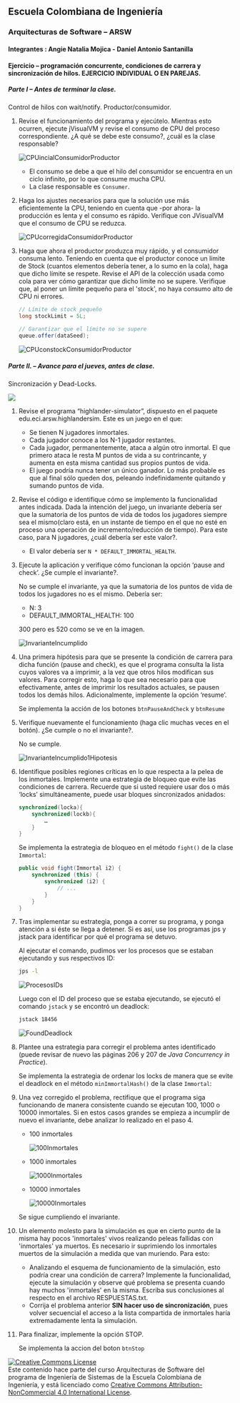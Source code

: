
## Escuela Colombiana de Ingeniería
### Arquitecturas de Software – ARSW

#### Integrantes : Angie Natalia Mojica - Daniel Antonio Santanilla

#### Ejercicio – programación concurrente, condiciones de carrera y sincronización de hilos. EJERCICIO INDIVIDUAL O EN PAREJAS.

##### Parte I – Antes de terminar la clase.

Control de hilos con wait/notify. Productor/consumidor.

1. Revise el funcionamiento del programa y ejecútelo. Mientras esto ocurren, ejecute jVisualVM y revise el consumo de CPU del proceso correspondiente. ¿A qué se debe este consumo?, ¿cuál es la clase responsable?

	![CPUincialConsumidorProductor](./img/CPUincialConsumidorProductor.png)

   - El consumo se debe a que el hilo del consumidor se encuentra en un ciclo infinito, por lo que consume mucha CPU. 
   - La clase responsable es `Consumer`.

2. Haga los ajustes necesarios para que la solución use más eficientemente la CPU, teniendo en cuenta que -por ahora- la producción es lenta y el consumo es rápido. Verifique con JVisualVM que el consumo de CPU se reduzca.

	![CPUcorregidaConsumidorProductor](./img/CPUcorregidaConsumidorProductor.png)

3. Haga que ahora el productor produzca muy rápido, y el consumidor consuma lento. Teniendo en cuenta que el productor conoce un límite de Stock (cuantos elementos debería tener, a lo sumo en la cola), haga que dicho límite se respete. Revise el API de la colección usada como cola para ver cómo garantizar que dicho límite no se supere. Verifique que, al poner un límite pequeño para el 'stock', no haya consumo alto de CPU ni errores.

	```java
	// Límite de stock pequeño
	long stockLimit = 5L;

   	// Garantizar que el límite no se supere
	queue.offer(dataSeed);
	```

	![CPUconstockConsumidorProductor](./img/CPUconstockConsumidorProductor.png)

##### Parte II. – Avance para el jueves, antes de clase.

Sincronización y Dead-Locks.

![](http://files.explosm.net/comics/Matt/Bummed-forever.png)

1. Revise el programa “highlander-simulator”, dispuesto en el paquete edu.eci.arsw.highlandersim. Este es un juego en el que:

	* Se tienen N jugadores inmortales.
	* Cada jugador conoce a los N-1 jugador restantes.
	* Cada jugador, permanentemente, ataca a algún otro inmortal. El que primero ataca le resta M puntos de vida a su contrincante, y aumenta en esta misma cantidad sus propios puntos de vida.
	* El juego podría nunca tener un único ganador. Lo más probable es que al final sólo queden dos, peleando indefinidamente quitando y sumando puntos de vida.

2. Revise el código e identifique cómo se implemento la funcionalidad antes indicada. Dada la intención del juego, un invariante debería ser que la sumatoria de los puntos de vida de todos los jugadores siempre sea el mismo(claro está, en un instante de tiempo en el que no esté en proceso una operación de incremento/reducción de tiempo). Para este caso, para N jugadores, ¿cuál debería ser este valor?.

	- El valor debería ser `N * DEFAULT_IMMORTAL_HEALTH`.

3. Ejecute la aplicación y verifique cómo funcionan la opción ‘pause and check’. ¿Se cumple el invariante?.

	No se cumple el invariante, ya que la sumatoria de los puntos de vida de todos los jugadores no es el mismo. 
	Debería ser:
	- N: 3
	- DEFAULT_IMMORTAL_HEALTH: 100

	300 pero es 520 como se ve en la imagen.

	![InvarianteIncumplido](./img/InvarianteIncumplido.png)

4. Una primera hipótesis para que se presente la condición de carrera para dicha función (pause and check), es que el programa consulta la lista cuyos valores va a imprimir, a la vez que otros hilos modifican sus valores. Para corregir esto, haga lo que sea necesario para que efectivamente, antes de imprimir los resultados actuales, se pausen todos los demás hilos. Adicionalmente, implemente la opción ‘resume’.

	Se implementa la acción de los botones `btnPauseAndCheck` y `btnResume`

5. Verifique nuevamente el funcionamiento (haga clic muchas veces en el botón). ¿Se cumple o no el invariante?.

	No se cumple.

	![InvarianteIncumplido1Hipotesis](./img/InvarianteIncumplido1Hipotesis.png)

6. Identifique posibles regiones críticas en lo que respecta a la pelea de los inmortales. Implemente una estrategia de bloqueo que evite las condiciones de carrera. Recuerde que si usted requiere usar dos o más ‘locks’ simultáneamente, puede usar bloques sincronizados anidados:

	```java
	synchronized(locka){
		synchronized(lockb){
			…
		}
	}
	```

	Se implementa la estrategia de bloqueo en el método `fight()` de la clase `Immortal`:

	```java
	public void fight(Immortal i2) {
		synchronized (this) {
			synchronized (i2) {
				// ...
			}
		}
	}
	```

7. Tras implementar su estrategia, ponga a correr su programa, y ponga atención a si éste se llega a detener. Si es así, use los programas jps y jstack para identificar por qué el programa se detuvo.

	Al ejecutar el comando, pudimos ver los procesos que se estaban ejecutando y sus respectivos ID:

	```bash
	jps -l
	```

	![ProcesosIDs](./img/ProcesosIDs.png)

	Luego con el ID del proceso que se estaba ejecutando, se ejecutó el comando `jstack` y se encontró un deadlock:

	```bash
	jstack 18456
	```

	![FoundDeadlock](./img/FoundDeadlock.png)

8. Plantee una estrategia para corregir el problema antes identificado (puede revisar de nuevo las páginas 206 y 207 de _Java Concurrency in Practice_).

	Se implementa la estrategia de ordenar los locks de manera que se evite el deadlock en el método `minImmortalHash()` de la clase `Immortal`:

9.  Una vez corregido el problema, rectifique que el programa siga funcionando de manera consistente cuando se ejecutan 100, 1000 o 10000 inmortales. Si en estos casos grandes se empieza a incumplir de nuevo el invariante, debe analizar lo realizado en el paso 4.

	* 100 inmortales

		![100Inmortales](./img/100Inmortales.png)

	* 1000 inmortales

		![1000Inmortales](./img/1000Inmortales.png)

	* 10000 inmortales

		![10000Inmortales](./img/10000Inmortales.png)


	Se sigue cumpliendo el invariante.


10. Un elemento molesto para la simulación es que en cierto punto de la misma hay pocos 'inmortales' vivos realizando peleas fallidas con 'inmortales' ya muertos. Es necesario ir suprimiendo los inmortales muertos de la simulación a medida que van muriendo. Para esto:
	* Analizando el esquema de funcionamiento de la simulación, esto podría crear una condición de carrera? Implemente la funcionalidad, ejecute la simulación y observe qué problema se presenta cuando hay muchos 'inmortales' en la misma. Escriba sus conclusiones al respecto en el archivo RESPUESTAS.txt.
	* Corrija el problema anterior __SIN hacer uso de sincronización__, pues volver secuencial el acceso a la lista compartida de inmortales haría extremadamente lenta la simulación.

11. Para finalizar, implemente la opción STOP.

	Se implementa la accion del boton `btnStop`

<!--
### Criterios de evaluación

1. Parte I.
	* Funcional: La simulación de producción/consumidor se ejecuta eficientemente (sin esperas activas).

2. Parte II. (Retomando el laboratorio 1)
	* Se modificó el ejercicio anterior para que los hilos llevaran conjuntamente (compartido) el número de ocurrencias encontradas, y se finalizaran y retornaran el valor en cuanto dicho número de ocurrencias fuera el esperado.
	* Se garantiza que no se den condiciones de carrera modificando el acceso concurrente al valor compartido (número de ocurrencias).


2. Parte III.
	* Diseño:
		- Coordinación de hilos:
			* Para pausar la pelea, se debe lograr que el hilo principal induzca a los otros a que se suspendan a sí mismos. Se debe también tener en cuenta que sólo se debe mostrar la sumatoria de los puntos de vida cuando se asegure que todos los hilos han sido suspendidos.
			* Si para lo anterior se recorre a todo el conjunto de hilos para ver su estado, se evalúa como R, por ser muy ineficiente.
			* Si para lo anterior los hilos manipulan un contador concurrentemente, pero lo hacen sin tener en cuenta que el incremento de un contador no es una operación atómica -es decir, que puede causar una condición de carrera- , se evalúa como R. En este caso se debería sincronizar el acceso, o usar tipos atómicos como AtomicInteger).

		- Consistencia ante la concurrencia
			* Para garantizar la consistencia en la pelea entre dos inmortales, se debe sincronizar el acceso a cualquier otra pelea que involucre a uno, al otro, o a los dos simultáneamente:
			* En los bloques anidados de sincronización requeridos para lo anterior, se debe garantizar que si los mismos locks son usados en dos peleas simultánemante, éstos será usados en el mismo orden para evitar deadlocks.
			* En caso de sincronizar el acceso a la pelea con un LOCK común, se evaluará como M, pues esto hace secuencial todas las peleas.
			* La lista de inmortales debe reducirse en la medida que éstos mueran, pero esta operación debe realizarse SIN sincronización, sino haciendo uso de una colección concurrente (no bloqueante).

	

	* Funcionalidad:
		* Se cumple con el invariante al usar la aplicación con 10, 100 o 1000 hilos.
		* La aplicación puede reanudar y finalizar(stop) su ejecución.
		
		-->

<a rel="license" href="http://creativecommons.org/licenses/by-nc/4.0/"><img alt="Creative Commons License" style="border-width:0" src="https://i.creativecommons.org/l/by-nc/4.0/88x31.png" /></a><br />Este contenido hace parte del curso Arquitecturas de Software del programa de Ingeniería de Sistemas de la Escuela Colombiana de Ingeniería, y está licenciado como <a rel="license" href="http://creativecommons.org/licenses/by-nc/4.0/">Creative Commons Attribution-NonCommercial 4.0 International License</a>.
